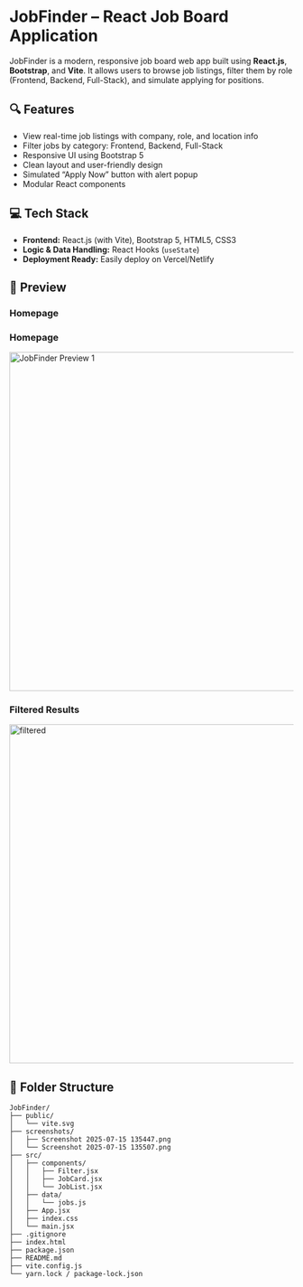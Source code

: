 # JobFinder – React Job Board Application

JobFinder is a modern, responsive job board web app built using **React.js**, **Bootstrap**, and **Vite**. It allows users to browse job listings, filter them by role (Frontend, Backend, Full-Stack), and simulate applying for positions.

## 🔍 Features

- View real-time job listings with company, role, and location info
- Filter jobs by category: Frontend, Backend, Full-Stack
- Responsive UI using Bootstrap 5
- Clean layout and user-friendly design
- Simulated “Apply Now” button with alert popup
- Modular React components

## 💻 Tech Stack

- **Frontend:** React.js (with Vite), Bootstrap 5, HTML5, CSS3
- **Logic & Data Handling:** React Hooks (`useState`)
- **Deployment Ready:** Easily deploy on Vercel/Netlify

## 📸 Preview

### Homepage
### Homepage
<img src="https://github.com/21aansh06/JobFinder/blob/main/screenshots/Screenshot%202025-07-15%20135447.png?raw=true" alt="JobFinder Preview 1" width="600"/>

### Filtered Results
<img src="https://github.com/21aansh06/JobFinder/blob/main/screenshots/Screenshot%202025-07-15%20135507.png?raw=true" alt="filtered" width="600"/>


## 🧩 Folder Structure

```
JobFinder/
├── public/
│   └── vite.svg
├── screenshots/
│   ├── Screenshot 2025-07-15 135447.png
│   └── Screenshot 2025-07-15 135507.png
├── src/
│   ├── components/
│   │   ├── Filter.jsx
│   │   ├── JobCard.jsx
│   │   └── JobList.jsx
│   ├── data/
│   │   └── jobs.js
│   ├── App.jsx
│   ├── index.css
│   └── main.jsx
├── .gitignore
├── index.html
├── package.json
├── README.md
├── vite.config.js
└── yarn.lock / package-lock.json

```
